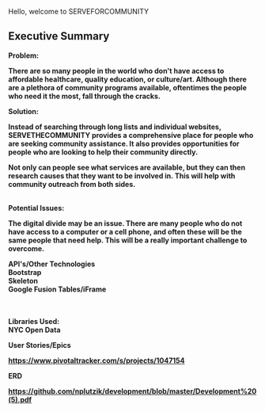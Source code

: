 Hello, welcome to SERVEFORCOMMUNITY

Executive Summary
----------------------------------------------------------------------------------------------------------------------


<b>Problem:<b>

There are so many people in the world who don't have access to affordable healthcare, quality education, or culture/art. Although there are a plethora of community programs available, oftentimes the people who need it the most, fall through the cracks. 


<b>Solution:<b>

Instead of searching through long lists and individual websites, SERVETHECOMMUNITY provides a comprehensive place for people who are seeking community assistance. It also provides opportunities for people who are looking to help their community directly.

Not only can people see what services are available, but they can then research causes that they want to be involved in. This will help with community outreach from both sides.

<br>
<b>Potential Issues:<b>

The digital divide may be an issue. There are many people who do not have access to a computer or a cell phone, and often these will be the same people that need help. This will be a really important challenge to overcome.



<b>API's/Other Technologies</b>
<br>
Bootstrap<br>
Skeleton<br>
Google Fusion Tables/iFrame

<br>
<br>
<b>Libraries Used:</b>
<br>
NYC Open Data


<b>User Stories/Epics</b>

https://www.pivotaltracker.com/s/projects/1047154


<b>ERD<b>

https://github.com/nplutzik/development/blob/master/Development%20(5).pdf
